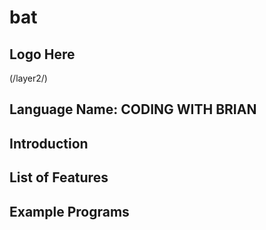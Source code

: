 # bat
## Logo Here
(/layer2/)
## Language Name: CODING WITH BRIAN
## Introduction
## List of Features
## Example Programs
